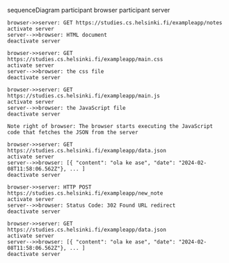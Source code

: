 sequenceDiagram
    participant browser
    participant server

    browser->>server: GET https://studies.cs.helsinki.fi/exampleapp/notes
    activate server
    server-->>browser: HTML document
    deactivate server

    browser->>server: GET https://studies.cs.helsinki.fi/exampleapp/main.css
    activate server
    server-->>browser: the css file
    deactivate server

    browser->>server: GET https://studies.cs.helsinki.fi/exampleapp/main.js
    activate server
    server-->>browser: the JavaScript file
    deactivate server

    Note right of browser: The browser starts executing the JavaScript code that fetches the JSON from the server

    browser->>server: GET https://studies.cs.helsinki.fi/exampleapp/data.json
    activate server
    server-->>browser: [{ "content": "ola ke ase", "date": "2024-02-08T11:58:06.562Z"}, ... ]
    deactivate server

    browser->>server: HTTP POST https://studies.cs.helsinki.fi/exampleapp/new_note
    activate server
    server-->>browser: Status Code: 302 Found URL redirect
    deactivate server

    browser->>server: GET https://studies.cs.helsinki.fi/exampleapp/data.json
    activate server
    server-->>browser: [{ "content": "ola ke ase", "date": "2024-02-08T11:58:06.562Z"}, ... ]
    deactivate server
